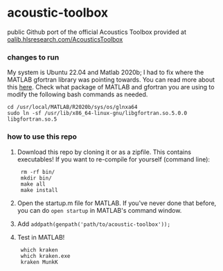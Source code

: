 # acoustic-toolbox
public Github port of the official Acoustics Toolbox provided at [oalib.hlsresearch.com/AcousticsToolbox](https://oalib.hlsresearch.com/AcousticsToolbox)

### changes to run
My system is Ubuntu 22.04 and Matlab 2020b; I had to fix where the MATLAB gfortran library was pointing towards. You can read more about this [here](https://stackoverflow.com/questions/9628273/libgfortran-version-gfortran-1-4-not-found). Check what package of MATLAB and gfortran you are using to modify the following bash commands as needed.

	cd /usr/local/MATLAB/R2020b/sys/os/glnxa64
	sudo ln -sf /usr/lib/x86_64-linux-gnu/libgfortran.so.5.0.0 libgfortran.so.5

### how to use this repo

1. Download this repo by cloning it or as a zipfile. This contains executables! If you want to re-compile for yourself (command line):

		rm -rf bin/
		mkdir bin/
		make all
		make install

2. Open the startup.m file for MATLAB. If you've never done that before, you can do `open startup` in MATLAB's command window.
3. Add `addpath(genpath('path/to/acoustic-toolbox'));`
4. Test in MATLAB!

		which kraken
		which kraken.exe
		kraken MunkK